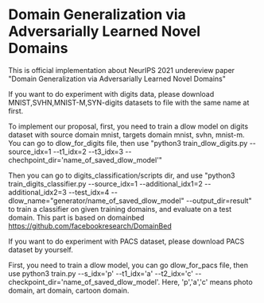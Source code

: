 # Domain Generalization via Adversarially Learned Novel Domains
This is official implementation about NeurIPS 2021 undereview paper "Domain Generalization via Adversarially Learned Novel Domains"


If you want to do experiment with digits data, please download MNIST,SVHN,MNIST-M,SYN-digits datasets to file with the same name at first.
  
To implement our proposal, first, you need to train a dlow model on digits dataset with source domain mnist, targets domain mnist, svhn, mnist-m. You can go to dlow_for_digits file, then use "python3 train_dlow_digits.py --source_idx=1 --t1_idx=2 --t3_idx=3 --chechpoint_dir='name_of_saved_dlow_model'"
   
Then you can go to digits_classification/scripts dir, and use "python3 train_digits_classifier.py --source_idx=1 --additional_idx1=2  --additional_idx2=3 --test_idx=4 --dlow_name="generator/name_of_saved_dlow_model" --output_dir=result" to train a classifier on given training domains, and evaluate on a test domain. This part is based on domainbed https://github.com/facebookresearch/DomainBed
 
 

If you want to do experiment with PACS dataset, please download PACS dataset by yourself. 
  
First, you need to train a dlow model, you can go dlow_for_pacs file, then use python3 train.py --s_idx='p' --t1_idx='a' --t2_idx='c' --checkpoint_dir='name_of_saved_dlow_model'.  Here, 'p','a','c' means photo domain, art domain, cartoon domain.
  
  
  


